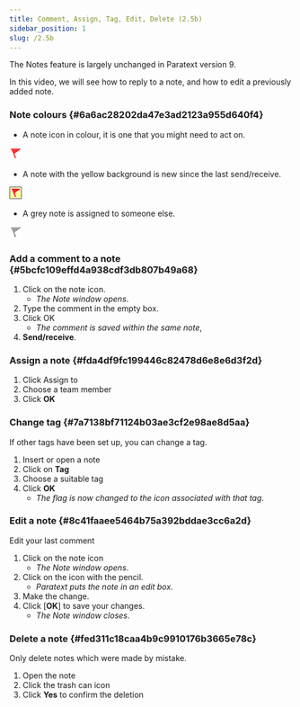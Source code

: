 ```yaml
---
title: Comment, Assign, Tag, Edit, Delete (2.5b)
sidebar_position: 1
slug: /2.5b
---
```




The Notes feature is largely unchanged in Paratext version 9.


In this video, we will see how to reply to a note, and how to edit a previously added note.


### **Note colours** {#6a6ac28202da47e3ad2123a955d640f4}


<div class='notion-row'>
<div class='notion-column' style={{width: 'calc((100% - (min(32px, 4vw) * 1)) * 0.5)'}}>

- A note icon in colour, it is one that you might need to act on.

</div><div className='notion-spacer' />

<div class='notion-column' style={{width: 'calc((100% - (min(32px, 4vw) * 1)) * 0.5)'}}>

![](/notion_imgs/820267580.png)

</div><div className='notion-spacer' />
</div>


<div class='notion-row'>
<div class='notion-column' style={{width: 'calc((100% - (min(32px, 4vw) * 1)) * 0.5)'}}>

- A note with the yellow background is new since the last send/receive.

</div><div className='notion-spacer' />

<div class='notion-column' style={{width: 'calc((100% - (min(32px, 4vw) * 1)) * 0.5)'}}>

![](/notion_imgs/321350100.jpg)

</div><div className='notion-spacer' />
</div>


<div class='notion-row'>
<div class='notion-column' style={{width: 'calc((100% - (min(32px, 4vw) * 1)) * 0.5)'}}>

- A grey note is assigned to someone else.

</div><div className='notion-spacer' />

<div class='notion-column' style={{width: 'calc((100% - (min(32px, 4vw) * 1)) * 0.5)'}}>

![](/notion_imgs/724904581.png)

</div><div className='notion-spacer' />
</div>


### **Add a comment to a note** {#5bcfc109effd4a938cdf3db807b49a68}

1. Click on the note icon.
	- _The Note window opens_.
1. Type the comment in the empty box.
1. Click OK
	- _The comment is saved within the same note_,
1. **Send/receive**.

### **Assign a note** {#fda4df9fc199446c82478d6e8e6d3f2d}

1. Click Assign to
1. Choose a team member
1. Click **OK**

### **Change tag** {#7a7138bf71124b03ae3cf2e98ae8d5aa}


If other tags have been set up, you can change a tag.

1. Insert or open a note
1. Click on **Tag**
1. Choose a suitable tag
1. Click **OK**
	- _The flag is now changed to the icon associated with that tag_.

### **Edit a note** {#8c41faaee5464b75a392bddae3cc6a2d}


Edit your last comment

1. Click on the note icon
	- _The Note window opens_.
1. Click on the icon with the pencil.
	- _Paratext puts the note in an edit box_.
1. Make the change.
1. Click [**OK**] to save your changes.
	- _The Note window closes_.

### **Delete a note** {#fed311c18caa4b9c9910176b3665e78c}


Only delete notes which were made by mistake.

1. Open the note
1. Click the trash can icon
1. Click **Yes** to confirm the deletion
